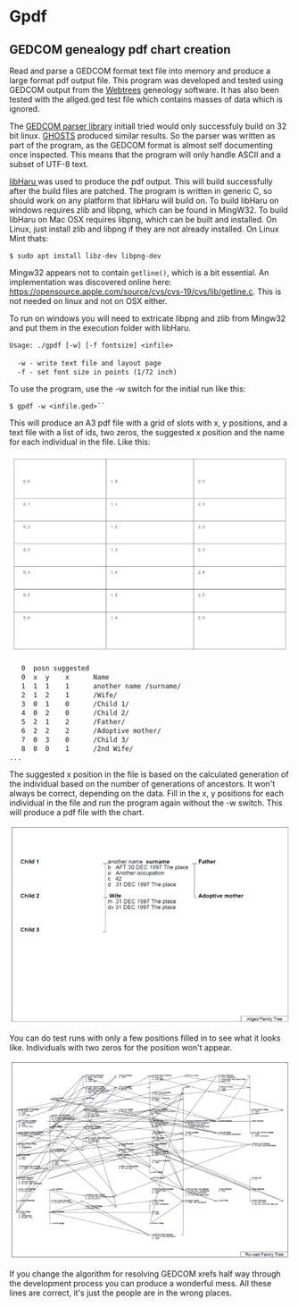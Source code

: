 # Gpdf
## GEDCOM genealogy pdf chart creation

Read and parse a GEDCOM format text file into memory and produce a
large format pdf output file. This program was developed and tested
using GEDCOM output from the
[Webtrees](https://www.webtrees.net/index.php/en) geneology
software. It has also been tested with the allged.ged test file which
contains masses of data which is ignored.

The [GEDCOM parser library](http://gedcom-parse.sourceforge.net)
initiall tried would only successfuly build on 32 bit
linux. [GHOSTS](http://www.nongnu.org/ghosts/users/index.html)
produced similar results. So the parser was written as part of the
program, as the GEDCOM format is almost self documenting once
inspected. This means that the program will only handle ASCII and a
subset of UTF-8 text.

[libHaru ](http://libharu.org) was used to produce the pdf
output. This will build successfully after the build files are
patched. The program is written in generic C, so should work on any
platform that libHaru will build on. To build libHaru on windows
requires zlib and libpng, which can be found in MingW32. To build
libHaru on Mac OSX requires libpng, which can be built and
installed. On Linux, just install zlib and libpng if they are not
already installed. On Linux Mint thats:
```
$ sudo apt install libz-dev libpng-dev
```
Mingw32 appears not to contain `getline()`, which is a bit
essential. An implementation was discovered online here:
https://opensource.apple.com/source/cvs/cvs-19/cvs/lib/getline.c. This
is not needed on linux and not on OSX either.

To run on windows you will need to extricate libpng and zlib from
Mingw32 and put them in the execution folder with libHaru.
```
Usage: ./gpdf [-w] [-f fontsize] <infile>

  -w - write text file and layout page
  -f - set font size in points (1/72 inch)
```
To use the program, use the -w switch for the initial run like this:
```
$ gpdf -w <infile.ged>``
```
This will produce an A3 pdf file with a grid of slots with x, y
positions, and a text file with a list of ids, two zeros, the
suggested x position and the name for each individual in the
file. Like this:

![](https://github.com/billthefarmer/billthefarmer.github.io/raw/master/images/gpdf/slots.png)
```
   0  posn suggested
   0  x  y    x      Name
   1  1  1    1      another name /surname/
   2  1  2    1      /Wife/
   3  0  1    0      /Child 1/
   4  0  2    0      /Child 2/
   5  2  1    2      /Father/
   6  2  2    2      /Adoptive mother/
   7  0  3    0      /Child 3/
   8  0  0    1      /2nd Wife/
...
```
The suggested x position in the file is based on the calculated
generation of the individual based on the number of generations of
ancestors. It won't always be correct, depending on the data.  Fill in
the x, y positions for each individual in the file and run the program
again without the -w switch. This will produce a pdf file with the
chart.

![](https://github.com/billthefarmer/billthefarmer.github.io/raw/master/images/gpdf/allged.png)

You can do test runs with only a few positions filled in to see what
it looks like. Individuals with two zeros for the position won't
appear.

![](https://github.com/billthefarmer/billthefarmer.github.io/raw/master/images/gpdf/whatamess.png)

If you change the algorithm for resolving GEDCOM xrefs half way
through the development process you can produce a wonderful mess. All
these lines are correct, it's just the people are in the wrong places.
